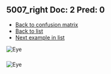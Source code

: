 ## 5007_right Doc: 2 Pred: 0
- [Back to confusion matrix](https://github.com/juliandewit/kaggle_retinopathy/blob/master/matrix.md)
- [Back to list](https://github.com/juliandewit/kaggle_retinopathy/blob/master/lists/20/list.md)
- [Next example in list](https://github.com/juliandewit/kaggle_retinopathy/blob/master/lists/20/50/5019_right.md)

![Eye](https://retinopaty.blob.core.windows.net/size1024/5007_right_2.jpeg)

### 

![Eye]()
